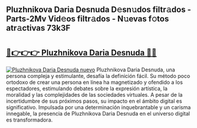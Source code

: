 ## Pluzhnikova Daria Desnuda D𝚎sn𝚞dos filtr𝚊dos - Parts-2Mv Vid𝚎os filtr𝚊dos - N𝚞evas f𝚘tos atr𝚊ctivas 73k3F

# <h2><a href="http://mb97y8.tromn.icu/?c=Pluzhnikova+Daria+Desnuda">🔗👉👉👉 Pluzhnikova Daria Desnuda 🔗🔗</a></h2>

[![Pluzhnikova Daria Desnuda nuevo](https://i.imgur.com/pEAQMta.gif)](http://mb97y8.tromn.icu/?c=Pluzhnikova+Daria+Desnuda)
Pluzhnikova Daria Desnuda, una persona compleja y estimulante, desafía la definición fácil. Su método poco ortodoxo de crear una persona en línea ha magnetizado y ofendido a los espectadores, estimulando debates sobre la expresión artística, la moralidad y las complejidades de las sociedades virtuales. A pesar de la incertidumbre de sus próximos pasos, su impacto en el ámbito digital es significativo. Impulsada por una determinación inquebrantable y un carisma innegable, la presencia de Pluzhnikova Daria Desnuda en el universo digital es transformadora.
